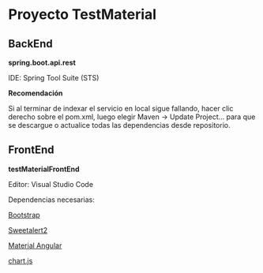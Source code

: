 # Proyecto TestMaterial
## BackEnd
**spring.boot.api.rest**

IDE: Spring Tool Suite (STS)

**Recomendación**

Si al terminar de indexar el servicio en local sigue fallando, hacer clic derecho sobre el pom.xml, luego elegir Maven -> Update Project... para que se descargue o actualice todas las dependencias desde repositorio.



## FrontEnd
**testMaterialFrontEnd**

Editor: Visual Studio Code

Dependencias necesarias:

[Bootstrap](https://www.npmjs.com/package/bootstrap)

[Sweetalert2](https://github.com/sweetalert2/ngx-sweetalert2)

[Material Angular](https://material.angular.io/guide/getting-started)

[chart.js](https://www.chartjs.org/docs/latest/)
